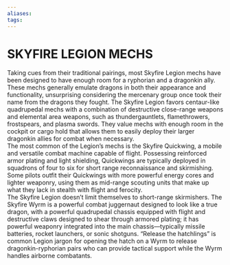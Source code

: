 ```yaml
---
aliases: 
tags: 
---
```

# SKYFIRE LEGION MECHS
Taking cues from their traditional pairings, most Skyfire Legion mechs have been designed to have enough room for a ryphorian and a dragonkin ally. These mechs generally emulate dragons in both their appearance and functionality, unsurprising considering the mercenary group once took their name from the dragons they fought. The Skyfire Legion favors centaur-like quadrupedal mechs with a combination of destructive close-range weapons and elemental area weapons, such as thundergauntlets, flamethrowers, frostspears, and plasma swords. They value mechs with enough room in the cockpit or cargo hold that allows them to easily deploy their larger dragonkin allies for combat when necessary.  
The most common of the Legion’s mechs is the Skyfire Quickwing, a mobile and versatile combat machine capable of flight. Possessing reinforced armor plating and light shielding, Quickwings are typically deployed in squadrons of four to six for short range reconnaissance and skirmishing. Some pilots outfit their Quickwings with more powerful energy cores and lighter weaponry, using them as mid-range scouting units that make up what they lack in stealth with flight and ferocity.  
The Skyfire Legion doesn’t limit themselves to short-range skirmishers. The Skyfire Wyrm is a powerful combat juggernaut designed to look like a true dragon, with a powerful quadrupedal chassis equipped with flight and destructive claws designed to shear through armored plating; it has powerful weaponry integrated into the main chassis—typically missile batteries, rocket launchers, or sonic shotguns. “Release the hatchlings” is common Legion jargon for opening the hatch on a Wyrm to release dragonkin-ryphorian pairs who can provide tactical support while the Wyrm handles airborne combatants.
